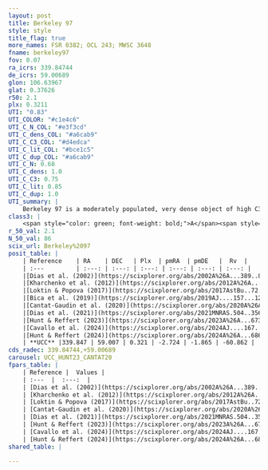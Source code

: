 ```yaml
---
layout: post
title: Berkeley 97
style: style
title_flag: true
more_names: FSR 0382; OCL 243; MWSC 3648
fname: berkeley97
fov: 0.07
ra_icrs: 339.84744
de_icrs: 59.00689
glon: 106.63967
glat: 0.37626
r50: 2.1
plx: 0.3211
UTI: "0.83"
UTI_COLOR: "#c1e4c6"
UTI_C_N_COL: "#e3f3cd"
UTI_C_dens_COL: "#a6cab9"
UTI_C_C3_COL: "#d4edca"
UTI_C_lit_COL: "#bce1c5"
UTI_C_dup_COL: "#a6cab9"
UTI_C_N: 0.68
UTI_C_dens: 1.0
UTI_C_C3: 0.75
UTI_C_lit: 0.85
UTI_C_dup: 1.0
UTI_summary: |
    Berkeley 97 is a moderately populated, very dense object of high C3 quality. It is well-studied in the literature.
class3: |
    <span style="color: green; font-weight: bold;">A</span><span style="color: #FFC300; font-weight: bold;">B</span>
r_50_val: 2.1
N_50_val: 86
scix_url: Berkeley%2097
posit_table: |
    | Reference    | RA    | DEC   | Plx  | pmRA  | pmDE   |  Rv  |
    | :---         | :---: | :---: | :---: | :---: | :---: | :---: |
    |[Dias et al. (2002)](https://scixplorer.org/abs/2002A%26A...389..871D) | 339.867 | 58.998 | -- | -1.35 | -1.57 | -- |
    |[Kharchenko et al. (2012)](https://scixplorer.org/abs/2012A%26A...543A.156K) | 339.849 | 59.017 | -- | -1.18 | -3.35 | -- |
    |[Loktin & Popova (2017)](https://scixplorer.org/abs/2017AstBu..72..257L) | 339.855 | 59.017 | -- | -4.457 | -3.539 | -- |
    |[Bica et al. (2019)](https://scixplorer.org/abs/2019AJ....157...12B) | 339.847 | 59.01 | -- | -- | -- | -- |
    |[Cantat-Gaudin et al. (2020)](https://scixplorer.org/abs/2020A%26A...640A...1C) | 339.853 | 59.005 | 0.314 | -2.736 | -1.808 | -- |
    |[Dias et al. (2021)](https://scixplorer.org/abs/2021MNRAS.504..356D) | 339.85 | 59.005 | 0.307 | -2.697 | -1.829 | -- |
    |[Hunt & Reffert (2023)](https://scixplorer.org/abs/2023A%26A...673A.114H) | 339.852 | 59.006 | 0.309 | -2.714 | -1.889 | -60.861 |
    |[Cavallo et al. (2024)](https://scixplorer.org/abs/2024AJ....167...12C) | 339.853 | 59.009 | 0.311 | -- | -- | -- |
    |[Hunt & Reffert (2024)](https://scixplorer.org/abs/2024A%26A...686A..42H) | 339.852 | 59.006 | 0.309 | -2.714 | -1.889 | -60.861 |
    | **UCC** |339.847 | 59.007 | 0.321 | -2.724 | -1.865 | -60.862 | 
cds_radec: 339.84744,+59.00689
carousel: UCC_HUNT23_CANTAT20
fpars_table: |
    | Reference |  Values |
    | :---  |  :---:  |
    | [Dias et al. (2002)](https://scixplorer.org/abs/2002A%26A...389..871D) | `E(B-V)=0.77, Dist=2410.0, Age=8.4` |
    | [Kharchenko et al. (2012)](https://scixplorer.org/abs/2012A%26A...543A.156K) | `e_bv=0.737, distance=1800, log_age=7.55` |
    | [Loktin & Popova (2017)](https://scixplorer.org/abs/2017AstBu..72..257L) | `E(B-V)=0.812, Dmod=10.887, logt=6.6` |
    | [Cantat-Gaudin et al. (2020)](https://scixplorer.org/abs/2020A%26A...640A...1C) | `AVNN=2.58, DMNN=12.55, AgeNN=7.18` |
    | [Dias et al. (2021)](https://scixplorer.org/abs/2021MNRAS.504..356D) | `Av=2.539, Dist=2485, logage=7.589, [Fe/H]=-0.1` |
    | [Hunt & Reffert (2023)](https://scixplorer.org/abs/2023A%26A...673A.114H) | `AV50=2.7, diffAV50=1.945, MOD50=12.262, logAge50=7.852` |
    | [Cavallo et al. (2024)](https://scixplorer.org/abs/2024AJ....167...12C) | `AV50=2.64, dMod50=12.46, logAge50=8.04, [Fe/H]50=0.39` |
    | [Hunt & Reffert (2024)](https://scixplorer.org/abs/2024A%26A...686A..42H) | `MassJ=909.680` |
shared_table: |
    
---
```

